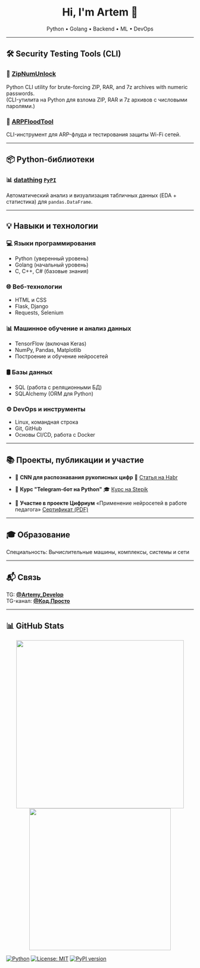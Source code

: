 <h1 align="center">Hi, I'm Artem 👋</h1>
<p align="center">
  Python • Golang • Backend • ML • DevOps
</p>

---

## 🛠 Security Testing Tools (CLI)

### 🚀 [**ZipNumUnlock**](https://github.com/Artemy-dev/ZipNumUnlock)  
Python CLI utility for brute-forcing ZIP, RAR, and 7z archives with numeric passwords.<br>
(CLI-утилита на Python для взлома ZIP, RAR и 7z архивов с числовыми паролями.)

### 🚀 [**ARPFloodTool**](https://github.com/Artemy-dev/ARPFloodTool)  
CLI-инструмент для ARP-флуда и тестирования защиты Wi-Fi сетей.

---

## 📦 Python-библиотеки

### 📊 [**datathing**](https://github.com/Artemy-dev/datathing) [`PyPI`](https://pypi.org/project/datathing/)  
Автоматический анализ и визуализация табличных данных (EDA + статистика) для `pandas.DataFrame`.  

---

## 💡 Навыки и технологии<br>
### 💻 Языки программирования
- Python (уверенный уровень)
- Golang (начальный уровень)
- C, C++, C# (базовые знания)

### 🌐 Веб-технологии
- HTML и CSS
- Flask, Django
- Requests, Selenium

### 📊 Машинное обучение и анализ данных
- TensorFlow (включая Keras)
- NumPy, Pandas, Matplotlib
- Построение и обучение нейросетей

### 🛢 Базы данных
- SQL (работа с реляционными БД)
- SQLAlchemy (ORM для Python)

### ⚙️ DevOps и инструменты
- Linux, командная строка
- Git, GitHub
- Основы CI/CD, работа с Docker

---

## 📚 Проекты, публикации и участие

* 🧠 **CNN для распознавания рукописных цифр**
  📘 [Статья на Habr](https://habr.com/p/856426)

* 🤖 **Курс "Telegram-бот на Python"**
  🎓 [Курс на Stepik](https://stepik.org/course/211057)

* 📜 **Участие в проекте Цифриум**
  «Применение нейросетей в работе педагога»
  [Сертификат (PDF)](https://github.com/Artemy-dev/Artemy-dev/blob/main/certificates/Применение%20нейросетей.pdf)

---

## 🎓 Образование
Специальность: Вычислительные машины, комплексы, системы и сети

---

## 📬 Связь
TG: [**@Artemy_Develop**](https://t.me/Artemy_Develop)<br>
TG-канал: [**@Код.Просто**](https://t.me/code_just)

---

## 📊 GitHub Stats
<p align="center"> <img src="https://github-readme-stats.vercel.app/api?username=Artemy-dev&show_icons=true&theme=radical" width="450"/> <img src="https://github-readme-stats.vercel.app/api/top-langs/?username=Artemy-dev&layout=compact&theme=radical" width="380"/> </p>

[![Python](https://img.shields.io/badge/Python-3.x-blue)]()
[![License: MIT](https://img.shields.io/badge/License-MIT-green.svg)]()
[![PyPI version](https://img.shields.io/pypi/v/datathing?color=brightgreen&label=PyPI&logo=pypi)](https://pypi.org/project/datathing/)

